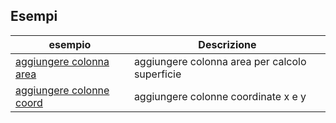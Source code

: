 ## Esempi

esempio|Descrizione
----|----
[aggiungere colonna area](add_col_area.md)|aggiungere colonna area per calcolo superficie 
[aggiungere colonne coord](add_coord_xy.md)|aggiungere colonne coordinate x e y
